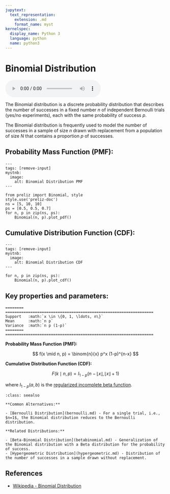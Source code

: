 ```yaml
---
jupytext:
  text_representation:
    extension: .md
    format_name: myst
kernelspec:
  display_name: Python 3
  language: python
  name: python3
---
```

# Binomial Distribution

<audio controls> <source src="../../_static/binomial.mp3" type="audio/mpeg"> This browser cannot play the pronunciation audio file for this distribution. </audio>

The Binomial distribution is a discrete probability distribution that describes the number of successes in a fixed number $n$ of independent Bernoulli trials (yes/no experiments), each with the same probability of success $p$. 

The Binomial distribution is frequently used to model the number of successes in a sample of size $n$ drawn with replacement from a population of size $N$ that contains a proportion $p$ of successes.

## Probability Mass Function (PMF):

```{code-cell}
---
tags: [remove-input]
mystnb:
  image:
    alt: Binomial Distribution PMF
---

from preliz import Binomial, style
style.use('preliz-doc')
ns = [5, 10, 10]
ps = [0.5, 0.5, 0.7]
for n, p in zip(ns, ps):
    Binomial(n, p).plot_pdf()
```

## Cumulative Distribution Function (CDF):

```{code-cell}
---
tags: [remove-input]
mystnb:
  image:
    alt: Binomial Distribution CDF
---

for n, p in zip(ns, ps):
    Binomial(n, p).plot_cdf()
```

## Key properties and parameters:

```{eval-rst}
========  =================================================================
Support   :math:`x \in \{0, 1, \ldots, n\}`
Mean      :math:`n p`
Variance  :math:`n p (1-p)`
========  =================================================================
```

**Probability Mass Function (PMF):**

$$
f(x \mid n, p) = \binom{n}{x} p^x (1-p)^{n-x}
$$

**Cumulative Distribution Function (CDF):**


$$
F(k \mid n, p) = I_{1 - p}(n - \lfloor x \rfloor, \lfloor x \rfloor + 1)
$$

where $I_{1 - p}(a, b)$ is the [regularized incomplete beta function](https://en.wikipedia.org/wiki/Beta_function#Incomplete_beta_function).

```{seealso}
:class: seealso

**Common Alternatives:**

- [Bernoulli Distribution](bernoulli.md) - For a single trial, i.e., $n=1$, the Binomial distribution reduces to the Bernoulli distribution.

**Related Distributions:**

- [Beta-Binomial Distribution](betabinomial.md) - Generalization of the Binomial distribution with a Beta distribution for the probability of success.
- [Hypergeometric Distribution](hypergeometric.md) - Distribution of the number of successes in a sample drawn without replacement.
```

## References

- [Wikipedia - Binomial Distribution](https://en.wikipedia.org/wiki/Binomial_distribution)